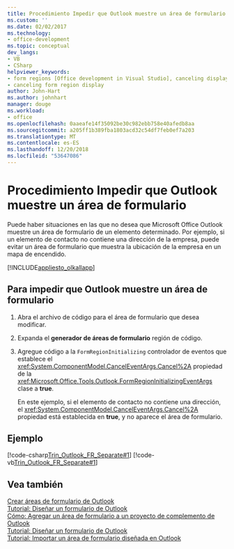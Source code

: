```yaml
---
title: Procedimiento Impedir que Outlook muestre un área de formulario
ms.custom: ''
ms.date: 02/02/2017
ms.technology:
- office-development
ms.topic: conceptual
dev_langs:
- VB
- CSharp
helpviewer_keywords:
- form regions [Office development in Visual Studio], canceling display
- canceling form region display
author: John-Hart
ms.author: johnhart
manager: douge
ms.workload:
- office
ms.openlocfilehash: 0aaeafe14f35092be30c982ebb758e40afedb8aa
ms.sourcegitcommit: a205ff1b389fba1803acd32c54df7feb0ef7a203
ms.translationtype: MT
ms.contentlocale: es-ES
ms.lasthandoff: 12/20/2018
ms.locfileid: "53647086"
---
```

# <a name="how-to-prevent-outlook-from-displaying-a-form-region"></a>Procedimiento Impedir que Outlook muestre un área de formulario
  Puede haber situaciones en las que no desea que Microsoft Office Outlook muestre un área de formulario de un elemento determinado. Por ejemplo, si un elemento de contacto no contiene una dirección de la empresa, puede evitar un área de formulario que muestra la ubicación de la empresa en un mapa de encendido.  
  
 [!INCLUDE[appliesto_olkallapp](../vsto/includes/appliesto-olkallapp-md.md)]  
  
## <a name="to-prevent-outlook-from-displaying-a-form-region"></a>Para impedir que Outlook muestre un área de formulario  
  
1. Abra el archivo de código para el área de formulario que desea modificar.  
  
2. Expanda el **generador de áreas de formulario** región de código.  
  
3. Agregue código a la `FormRegionInitializing` controlador de eventos que establece el <xref:System.ComponentModel.CancelEventArgs.Cancel%2A> propiedad de la <xref:Microsoft.Office.Tools.Outlook.FormRegionInitializingEventArgs> clase a **true**.  
  
   En este ejemplo, si el elemento de contacto no contiene una dirección, el <xref:System.ComponentModel.CancelEventArgs.Cancel%2A> propiedad está establecida en **true**, y no aparece el área de formulario.  
  
## <a name="example"></a>Ejemplo  
 [!code-csharp[Trin_Outlook_FR_Separate#1](../vsto/codesnippet/CSharp/Trin_Outlook_FR_Separate_O12/MapIt.cs#1)]
 [!code-vb[Trin_Outlook_FR_Separate#1](../vsto/codesnippet/VisualBasic/Trin_Outlook_FR_Separate_O12/MapIt.vb#1)]  
  
## <a name="see-also"></a>Vea también  
 [Crear áreas de formulario de Outlook](../vsto/creating-outlook-form-regions.md)   
 [Tutorial: Diseñar un formulario de Outlook](../vsto/walkthrough-designing-an-outlook-form-region.md)   
 [Cómo: Agregar un área de formulario a un proyecto de complemento de Outlook](../vsto/how-to-add-a-form-region-to-an-outlook-add-in-project.md)   
 [Tutorial: Diseñar un formulario de Outlook](../vsto/walkthrough-designing-an-outlook-form-region.md)   
 [Tutorial: Importar un área de formulario diseñada en Outlook](../vsto/walkthrough-importing-a-form-region-that-is-designed-in-outlook.md)  
  
  